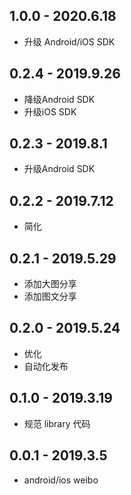 ## 1.0.0 - 2020.6.18

* 升级 Android/iOS SDK

## 0.2.4 - 2019.9.26

* 降级Android SDK
* 升级iOS SDK

## 0.2.3 - 2019.8.1

* 升级Android SDK

## 0.2.2 - 2019.7.12

* 简化

## 0.2.1 - 2019.5.29

* 添加大图分享
* 添加图文分享

## 0.2.0 - 2019.5.24

* 优化
* 自动化发布

## 0.1.0 - 2019.3.19

* 规范 library 代码

## 0.0.1 - 2019.3.5

* android/ios weibo

